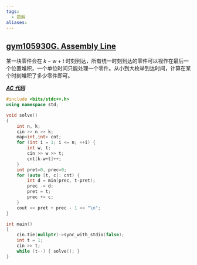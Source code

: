 ```yaml
---
tags:
  - 题解
aliases:
---
```

## [gym105930G. Assembly Line](https://codeforces.com/gym/105930/problem/G)

某一块零件会在 $k-w+t$ 时刻到达，所有统一时刻到达的零件可以视作在最后一个位置堆积，一个单位时间只能处理一个零件。从小到大枚举到达时间，计算在某个时刻堆积了多少零件即可。

[***AC 代码***](https://codeforces.com/gym/105930/submission/325026933)

```cpp
#include <bits/stdc++.h>
using namespace std;

void solve()
{
    int n, k;
    cin >> n >> k;
    map<int,int> cnt;
    for (int i = 1; i <= n; ++i) {
        int w, t;
        cin >> w >> t;
        cnt[k-w+t]++; 
    }
    int pret=0, prec=0;
    for (auto [t, c]: cnt) {
        int d = min(prec, t-pret);
        prec -= d;
        pret = t;
        prec += c;
    }
    cout << pret + prec - 1 << "\n";
}

int main()
{
    cin.tie(nullptr)->sync_with_stdio(false);
    int t = 1;
    cin >> t;
    while (t--) { solve(); }
}
```
